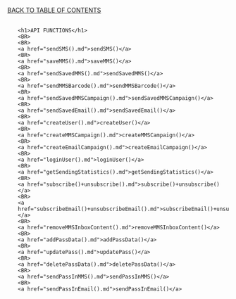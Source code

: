 <a href="/1.3/README.md">BACK TO TABLE OF CONTENTS</a>
<BR>
<BR>


<html>
<head>
</head>
<body>
<ul>

	<h1>API FUNCTIONS</h1>
	<BR>
	<BR>
	<a href="sendSMS().md">sendSMS()</a>
	<BR>
	<a href="saveMMS().md">saveMMS()</a>
	<BR>
	<a href="sendSavedMMS().md">sendSavedMMS()</a>
	<BR>
	<a href="sendMMSBarcode().md">sendMMSBarcode()</a>
	<BR>
	<a href="sendSavedMMSCampaign().md">sendSavedMMSCampaign()</a>
	<BR>
	<a href="sendSavedEmail().md">sendSavedEmail()</a>
	<BR>
	<a href="createUser().md">createUser()</a>
	<BR>
	<a href="createMMSCampaign().md">createMMSCampaign()</a>
	<BR>
	<a href="createEmailCampaign().md">createEmailCampaign()</a>
	<BR>
	<a href="loginUser().md">loginUser()</a>
	<BR>
	<a href="getSendingStatistics().md">getSendingStatistics()</a>
	<BR>
	<a href="subscribe()+unsubscribe().md">subscribe()+unsubscribe()</a>
	<BR>
	<a href="subscribeEmail()+unsubscribeEmail().md">subscribeEmail()+unsubscribeEmail()</a>
	<BR>
	<a href="removeMMSInboxContent().md">removeMMSInboxContent()</a>
	<BR>
	<a href="addPassData().md">addPassData()</a>
	<BR>
	<a href="updatePass().md">updatePass()</a>
	<BR>
	<a href="deletePassData().md">deletePassData()</a>
	<BR>
	<a href="sendPassInMMS().md">sendPassInMMS()</a>
	<BR>
	<a href="sendPassInEmail().md">sendPassInEmail()</a>


</ul>
</body>
</html>
